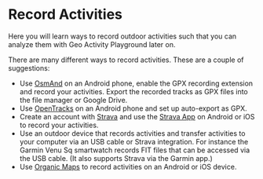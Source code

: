 # Record Activities

Here you will learn ways to record outdoor activities such that you can analyze them with Geo Activity Playground later on.

There are many different ways to record activities. These are a couple of suggestions:

- Use [OsmAnd](https://play.google.com/store/apps/details?id=net.osmand) on an Android phone, enable the GPX recording extension and record your activities. Export the recorded tracks as GPX files into the file manager or Google Drive.
- Use [OpenTracks](https://f-droid.org/de/packages/de.dennisguse.opentracks/) on an Android phone and set up auto-export as GPX.
- Create an account with [Strava](https://www.strava.com/) and use the [Strava App](https://play.google.com/store/apps/details?id=com.strava) on Android or iOS to record your activities.
- Use an outdoor device that records activities and transfer activities to your computer via an USB cable or Strava integration. For instance the Garmin Venu Sq smartwatch records FIT files that can be accessed via the USB cable. (It also supports Strava via the Garmin app.)
- Use [Organic Maps](https://organicmaps.app/de/) to record activities on an Android or iOS device.